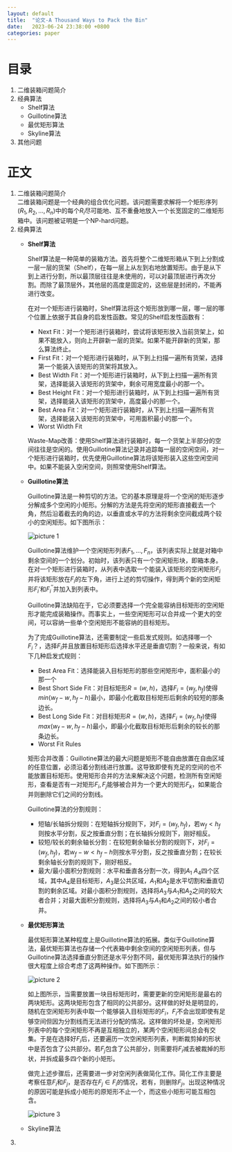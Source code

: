 ```yaml
---
layout: default
title:  "论文-A Thousand Ways to Pack the Bin"
date:   2023-06-24 23:38:00 +0800
categories: paper
---
```

<head>
<script src="https://polyfill.io/v3/polyfill.min.js?features=es6"></script>
<script id="MathJax-script" async src="https://cdn.jsdelivr.net/npm/mathjax@3/es5/tex-mml-chtml.js"></script>
</head>

<script> 
MathJax = {
  tex: {
    inlineMath: [['$', '$']],
    processEscapes: true
  }
};
</script>

# 目录

1. 二维装箱问题简介
2. 经典算法
   - Shelf算法
   - Guillotine算法
   - 最优矩形算法
   - Skyline算法
3. 其他问题

# 正文

1. 二维装箱问题简介  
   二维装箱问题是一个经典的组合优化问题。该问题需要求解将一个矩形序列$(R_1,R_2,...,R_n)$中的每个$R_i$尽可能地、互不重叠地放入一个长宽固定的二维矩形箱中。该问题被证明是一个NP-hard问题。
2. 经典算法
   - **Shelf算法**

      Shelf算法是一种简单的装箱方法。首先将整个二维矩形箱从下到上分割成一层一层的货架（Shelf），在每一层上从左到右地放置矩形。由于是从下到上进行分割，所以最顶层往往是未使用的，可以对最顶层进行再次分割。而除了最顶层外，其他层的高度是固定的，这些层是封闭的，不能再进行改变。

      在对一个矩形进行装箱时，Shelf算法将这个矩形放到哪一层，哪一层的哪个位置上依据于其自身的启发性函数。常见的Shelf启发性函数有：
      - Next Fit：对一个矩形进行装箱时，尝试将该矩形放入当前货架上，如果不能放入，则向上开辟新一层的货架。如果不能开辟新的货架，那么算法终止。
      - First Fit：对一个矩形进行装箱时，从下到上扫描一遍所有货架，选择第一个能装入该矩形的货架将其放入。
      - Best Width Fit：对一个矩形进行装箱时，从下到上扫描一遍所有货架，选择能装入该矩形的货架中，剩余可用宽度最小的那一个。
      - Best Height Fit：对一个矩形进行装箱时，从下到上扫描一遍所有货架，选择能装入该矩形的货架中，高度最小的那一个。
      - Best Area Fit：对一个矩形进行装箱时，从下到上扫描一遍所有货架，选择能装入该矩形的货架中，可用面积最小的那一个。
      - Worst Width Fit

      Waste-Map改善：使用Shelf算法进行装箱时，每一个货架上半部分的空间往往是空闲的。使用Guillotine算法记录并追踪每一层的空闲空间，对一个矩形进行装箱时，优先使用Guillotine算法将该矩形装入这些空闲空间中。如果不能装入空闲空间，则照常使用Shelf算法。

   - **Guillotine算法**  

      Guillotine算法是一种剪切的方法。它的基本原理是将一个空闲的矩形逐步分解成多个空闲的小矩形。分解的方法是先将空闲的矩形直接截去一个角，然后沿着截去的角的边，以垂直或水平的方法将剩余空间截成两个较小的空闲矩形。如下图所示：

      ![picture 1](\assets\images\d940acc30d06878a7cfece2248d7be4be01aa0b169597b10b0653d7c5601c7d1.png)  

      Guillotine算法维护一个空闲矩形列表${F_1,...,F_n}$，该列表实际上就是对箱中剩余空间的一个划分。初始时，该列表只有一个空闲矩形块，即箱本身。在对一个矩形进行装箱时，从列表中选取一个能装入该矩形的空闲矩形$F_i$并将该矩形放在$F_i$的左下角，进行上述的剪切操作，得到两个新的空闲矩形$F_i'$和$F_i^{''}$并加入到列表中。

      Guillotine算法缺陷在于，它必须要选择一个完全能容纳目标矩形的空闲矩形才能完成装箱操作。而事实上，一些空闲矩形可以合并成一个更大的空间，可以容纳一些单个空闲矩形不能容纳的目标矩形。

      为了完成Guillotine算法，还需要制定一些启发式规则。如选择哪一个$F_i$？，选择$F_i$并且放置目标矩形后选择水平还是垂直切割？一般来说，有如下几种启发式规则：
      - Best Area Fit：选择能装入目标矩形的那些空闲矩形中，面积最小的那一个
      - Best Short Side Fit：对目标矩形$R=(w,h)$，选择$F_i=(w_f, h_f)$使得$min(w_f-w, h_f-h)$最小，即最小化截取目标矩形后剩余的较短的那条边长。
      - Best Long Side Fit：对目标矩形$R=(w,h)$，选择$F_i=(w_f, h_f)$使得$max(w_f-w, h_f-h)$最小，即最小化截取目标矩形后剩余的较长的那条边长。
      - Worst Fit Rules

      矩形合并改善：Guillotine算法的最大问题是矩形不能自由放置在自由区域的任意位置，必须沿着分割线进行放置。这导致即使有充足的空间的也不能放置目标矩形。使用矩形合并的方法来解决这个问题，检测所有空闲矩形，查看是否有一对矩形$F_i,F_j$能够被合并为一个更大的矩形$F_k$，如果能合并则删除它们之间的分割线。

      Guillotine算法的分割规则：
      - 短轴/长轴拆分规则：在短轴拆分规则下，对$F_i=(w_f, h_f)$，若$w_f<h_f$则按水平分割，反之按垂直分割；在长轴拆分规则下，刚好相反。
      - 较短/较长的剩余轴长分割：在较短剩余轴长分割的规则下，对$F_i=(w_f, h_f)$，若$w_f-w<h_f-h$则按水平分割，反之按垂直分割；在较长剩余轴长分割的规则下，刚好相反。
      - 最大/最小面积分割规则：水平和垂直各分割一次，得到$A_1~A_4$四个区域，其中$A_4$是目标矩形，$A_3$是公共区域，$A_1$和$A_2$是水平切割和垂直切割的剩余区域。对最小面积分割规则，选择将$A_3$与$A_1$和$A_2$之间的较大者合并；对最大面积分割规则，选择将$A_3$与$A_1$和$A_2$之间的较小者合并。

   - **最优矩形算法**

      最优矩形算法某种程度上是Guillotine算法的拓展。类似于Guillotine算法，最优矩形算法也存储一个代表箱中剩余空间的空闲矩形列表，但与Guillotine算法选择垂直分割还是水平分割不同，最优矩形算法执行的操作很大程度上综合考虑了这两种操作。如下图所示：

      ![picture 2](\assets\images\1482620a1b9ccfa343b2a594e494c67232b902d3e87d074951f4242677ba8d12.png)  

      如上图所示，当需要放置一块目标矩形时，需要更新的空闲矩形是最右的两块矩形。这两块矩形包含了相同的公共部分。这样做的好处是明显的，随机在空闲矩形列表中取一个能够装入目标矩形的$F_i$，$F_i$不会出现即使有足够空间但因为分割线而无法进行分配的情况。这样做的坏处是，空闲矩形列表中的每个空闲矩形不再是互相独立的，某两个空闲矩形间总会有交集。于是在选择好$F_i$后，还要遍历一次空闲矩形列表，判断裁剪掉的形状中是否包含了公共部分。若$F_j$包含了公共部分，则需要将$F_i$减去被裁掉的形状，并拆成最多四个新的小矩形。

      做完上述步骤后，还需要进一步对空闲列表做简化工作。简化工作主要是考察任意$F_i$和$F_j$，是否存在$F_j \in F_i$的情况，若有，则删除$F_j$。出现这种情况的原因可能是拆成小矩形的原矩形不止一个，而这些小矩形可能互相包含。

      ![picture 3](\assets\images\3a6038f625dd3b9d027fc5f01ba7ee11df7a1e92aacbd709c435acb8de506471.png)  


   - Skyline算法
3. 